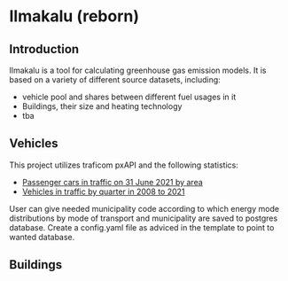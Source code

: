 # Ilmakalu (reborn)

## Introduction 

Ilmakalu is a tool for calculating greenhouse gas emission models. It is based on a variety of different source datasets, including:
- vehicle pool and shares between different fuel usages in it
- Buildings, their size and heating technology
- tba

## Vehicles

This project utilizes traficom pxAPI and the following statistics:
- [Passenger cars in traffic on 31 June 2021 by area](https://trafi2.stat.fi/PXWeb/pxweb/en/TraFi/TraFi__Liikennekaytossa_olevat_ajoneuvot/010_kanta_tau_101.px/)
- [Vehicles in traffic by quarter in 2008 to 2021](https://trafi2.stat.fi/PXWeb/pxweb/en/TraFi/TraFi__Liikennekaytossa_olevat_ajoneuvot/040_kanta_tau_104.px/)

User can give needed municipality code according to which energy mode distributions by mode of transport and municipality are saved to postgres database. 
Create a config.yaml file as adviced in the template to point to wanted database. 

## Buildings